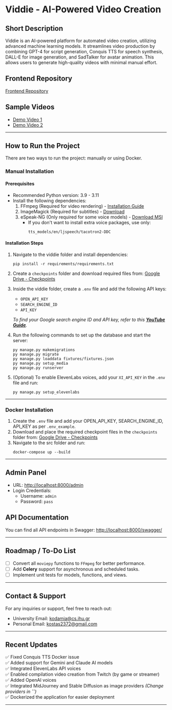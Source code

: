 # Viddie - AI-Powered Video Creation

## Short Description
Viddie is an AI-powered platform for automated video creation, utilizing advanced machine learning models. It streamlines video production by combining GPT-4 for script generation, Conquis TTS for speech synthesis, DALL-E for image generation, and SadTalker for avatar animation. This allows users to generate high-quality videos with minimal manual effort.

## Frontend Repository

[Frontend Repository](https://github.com/kostas2370/video_creator_frontend)
## Sample Videos

- [Demo Video 1](https://www.youtube.com/watch?v=PvrX_jq4fv4)
- [Demo Video 2](https://www.youtube.com/watch?v=bNZvK68O-Rk)

---

## How to Run the Project

There are two ways to run the project: manually or using Docker.

### Manual Installation

#### Prerequisites

- Recommended Python version: 3.9 - 3.11
- Install the following dependencies:
  1. FFmpeg (Required for video rendering) - [Installation Guide](https://phoenixnap.com/kb/ffmpeg-windows)
  2. ImageMagick (Required for subtitles) - [Download](https://imagemagick.org/script/download.php#windows)
  3. eSpeak-NG (Only required for some voice models) - [Download MSI](https://github.com/espeak-ng/espeak-ng/releases)
     - If you don't want to install extra voice packages, use only:
       ```
       tts_models/en/ljspeech/tacotron2-DDC
       ```

#### Installation Steps

1. Navigate to the viddie folder and install dependencies:

   ```shell
   pip install -r requirements/requirements.txt
   ```

2. Create a `checkpoints` folder and download required files from: [Google Drive - Checkpoints](https://drive.google.com/drive/u/1/folders/1Fp4sjMi6U3bQaKmQQe04qeXzk7quu0Od)

3. Inside the viddie folder, create a `.env` file and add the following API keys:

   - `OPEN_API_KEY`
   - `SEARCH_ENGINE_ID`
   - `API_KEY`

   *To find your Google search engine ID and API key, refer to this *[***YouTube Guide***](https://www.youtube.com/watch?v=D4tWHX2nCzQ\&t=127s)*.*

4. Run the following commands to set up the database and start the server:

   ```shell
   py manage.py makemigrations
   py manage.py migrate
   py manage.py loaddata fixtures/fixtures.json
   py manage.py setup_media
   py manage.py runserver
   ```

5. (Optional) To enable ElevenLabs voices, add your `XI_API_KEY` in the `.env` file and run:

   ```shell
   py manage.py setup_elevenlabs
   ```

---

### Docker Installation

1. Create the `.env` file and add your OPEN\_API\_KEY, SEARCH\_ENGINE\_ID, API\_KEY as per `.env_example`.
2. Download and place the required checkpoint files in the `checkpoints` folder from: [Google Drive - Checkpoints](https://drive.google.com/drive/u/1/folders/1Fp4sjMi6U3bQaKmQQe04qeXzk7quu0Od)
3. Navigate to the src folder and run:
   ```shell
   docker-compose up --build
   ```

---

## Admin Panel

- URL: [http://localhost:8000/admin](http://localhost:8000/admin)
- Login Credentials:
  - Username: `admin`
  - Password: `pass`

## API Documentation

You can find all API endpoints in Swagger: [http://localhost:8000/swagger/](http://localhost:8000/swagger/)

---

## Roadmap / To-Do List

- [ ] Convert all `moviepy` functions to `FFmpeg` for better performance.
- [ ] Add **Celery** support for asynchronous and scheduled tasks.
- [ ] Implement unit tests for models, functions, and views.

---

## Contact & Support

For any inquiries or support, feel free to reach out:

- University Email: [kodamia@cs.ihu.gr](mailto:kodamia@cs.ihu.gr)
- Personal Email: [kostas2372@gmail.com](mailto:kostas2372@gmail.com)

---

## Recent Updates

✅ Fixed Conquis TTS Docker issue\
✅ Added support for Gemini and Claude AI models\
✅ Integrated ElevenLabs API voices\
✅ Enabled compilation video creation from Twitch (by game or streamer)\
✅ Added OpenAI voices\
✅ Integrated MidJourney and Stable Diffusion as image providers *(Change providers in ****\`\`****)*\
✅ Dockerized the application for easier deployment

---


